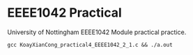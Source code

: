 # EEEE1042 Practical

University of Nottingham EEEE1042 Module practical practice.

```
gcc KoayXianCong_practical4_EEEE1042_2_1.c && ./a.out
```
